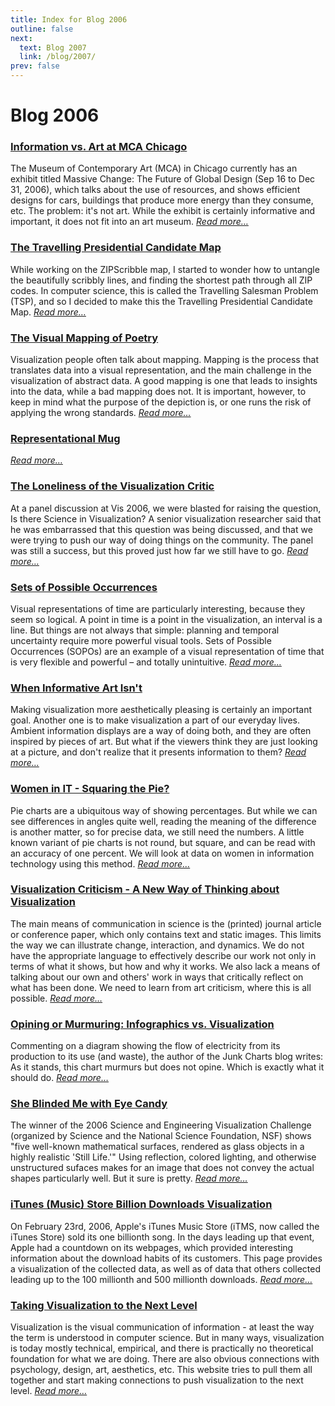 ```yaml
---
title: Index for Blog 2006
outline: false
next:
  text: Blog 2007
  link: /blog/2007/
prev: false
---
```


# Blog 2006

### <a href="/blog/2006/information-vs-art-at-mca-chicago">Information vs. Art at MCA Chicago</a>
The Museum of Contemporary Art  (MCA) in Chicago currently has an exhibit titled Massive Change: The Future of Global Design  (Sep 16 to Dec 31, 2006), which talks about the use of resources, and shows efficient designs for cars, buildings that produce more energy than they consume, etc. The problem: it&#39;s not art. While the exhibit is certainly informative and important, it does not fit into an art museum. _<a href="/blog/2006/information-vs-art-at-mca-chicago">Read more…</a>_

### <a href="/blog/2006/travelling-presidential-candidate-map">The Travelling Presidential Candidate Map</a>
While working on the ZIPScribble map, I started to wonder how to untangle the beautifully scribbly lines, and finding the shortest path through all ZIP codes. In computer science, this is called the Travelling Salesman Problem (TSP), and so I decided to make this the Travelling Presidential Candidate Map. _<a href="/blog/2006/travelling-presidential-candidate-map">Read more…</a>_

### <a href="/blog/2006/visual-mapping-of-poetry-html">The Visual Mapping of Poetry</a>
Visualization people often talk about mapping. Mapping is the process that translates data into a visual representation, and the main challenge in the visualization of abstract data. A good mapping is one that leads to insights into the data, while a bad mapping does not. It is important, however, to keep in mind what the purpose of the depiction is, or one runs the risk of applying the wrong standards. _<a href="/blog/2006/visual-mapping-of-poetry-html">Read more…</a>_

### <a href="/blog/2006/representational-mug">Representational Mug</a>
 _<a href="/blog/2006/representational-mug">Read more…</a>_

### <a href="/blog/2006/loneliness-of-the-visualization-critic">The Loneliness of the Visualization Critic</a>
At a panel discussion at Vis 2006, we were blasted for raising the question, Is there Science in Visualization? A senior visualization researcher said that he was embarrassed that this question was being discussed, and that we were trying to push our way of doing things on the community. The panel was still a success, but this proved just how far we still have to go. _<a href="/blog/2006/loneliness-of-the-visualization-critic">Read more…</a>_

### <a href="/blog/2006/sets-of-possible-occurrences">Sets of Possible Occurrences</a>
Visual representations of time are particularly interesting, because they seem so logical. A point in time is a point in the visualization, an interval is a line. But things are not always that simple: planning and temporal uncertainty require more powerful visual tools. Sets of Possible Occurrences (SOPOs) are an example of a visual representation of time that is very flexible and powerful – and totally unintuitive. _<a href="/blog/2006/sets-of-possible-occurrences">Read more…</a>_

### <a href="/blog/2006/informative-art">When Informative Art Isn't</a>
Making visualization more aesthetically pleasing is certainly an important goal. Another one is to make visualization a part of our everyday lives. Ambient information displays are a way of doing both, and they are often inspired by pieces of art. But what if the viewers think they are just looking at a picture, and don't realize that it presents information to them? _<a href="/blog/2006/informative-art">Read more…</a>_

### <a href="/blog/2006/square-pie-charts">Women in IT - Squaring the Pie?</a>
Pie charts are a ubiquitous way of showing percentages. But while we can see differences in angles quite well, reading the meaning of the difference is another matter, so for precise data, we still need the numbers. A little known variant of pie charts is not round, but square, and can be read with an accuracy of one percent. We will look at data on women in information technology using this method. _<a href="/blog/2006/square-pie-charts">Read more…</a>_

### <a href="/blog/2006/visualization-criticism">Visualization Criticism - A New Way of Thinking about Visualization</a>
The main means of communication in science is the (printed) journal article or conference paper, which only contains text and static images. This limits the way we can illustrate change, interaction, and dynamics. We do not have the appropriate language to effectively describe our work not only in terms of what it shows, but how and why it works. We also lack a means of talking about our own and others' work in ways that critically reflect on what has been done. We need to learn from art criticism, where this is all possible. _<a href="/blog/2006/visualization-criticism">Read more…</a>_

### <a href="/blog/2006/opining-or-murmuring">Opining or Murmuring: Infographics vs. Visualization</a>
Commenting on a diagram  showing the flow of electricity from its production to its use (and waste), the author of the Junk Charts blog writes: As it stands, this chart murmurs but does not opine. Which is exactly what it should do. _<a href="/blog/2006/opining-or-murmuring">Read more…</a>_

### <a href="/blog/2006/nsf-vis-challenge-2006">She Blinded Me with Eye Candy</a>
The winner of the  2006 Science and Engineering Visualization Challenge (organized by Science and the National Science Foundation, NSF) shows "five well-known mathematical surfaces, rendered as glass objects in a highly realistic 'Still Life.'" Using reflection, colored lighting, and otherwise unstructured sufaces makes for an image that does not convey the actual shapes particularly well. But it sure is pretty. _<a href="/blog/2006/nsf-vis-challenge-2006">Read more…</a>_

### <a href="/blog/2006/itunes-billion-song-downloads">iTunes (Music) Store Billion Downloads Visualization</a>
On February 23rd, 2006, Apple's iTunes Music Store (iTMS, now called the iTunes Store) sold its one billionth song. In the days leading up that event, Apple had a countdown on its webpages, which provided interesting information about the download habits of its customers. This page provides a visualization of the collected data, as well as of data that others collected leading up to the 100 millionth and 500 millionth downloads. _<a href="/blog/2006/itunes-billion-song-downloads">Read more…</a>_

### <a href="/blog/2006/taking-visualization-to-the-next-level">Taking Visualization to the Next Level</a>
Visualization is the visual communication of information - at least the way the term is understood in computer science. But in many ways, visualization is today mostly technical, empirical, and there is practically no theoretical foundation for what we are doing. There are also obvious connections with psychology, design, art, aesthetics, etc. This website tries to pull them all together and start making connections to push visualization to the next level. _<a href="/blog/2006/taking-visualization-to-the-next-level">Read more…</a>_

